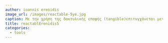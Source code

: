 ```yaml
---
author: ioannis erenidis
image_url: /images/reactable-5ye.jpg
caption: Με την χρήση της δακτυλικής επαφής (tangible)επιτυγχάνεται μεγαλύτερη ακρίβεια στις ρυθμίσεις των παραμέτρων του ήχου όπως η ένταση και η συχνότητα.
title: reactablErenidis5
categories:
  - tools
---
```


